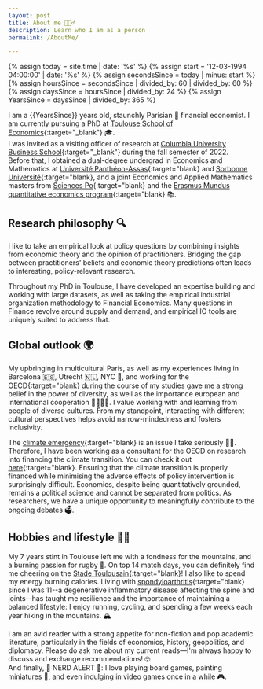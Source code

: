 ```yaml
---
layout: post
title: About me 🙋🏻‍♂️
description: Learn who I am as a person
permalink: /AboutMe/

---
```


{%   assign today = site.time | date: '%s'      %}
{%   assign start = '12-03-1994 04:00:00' | date: '%s'  %}
{%   assign secondsSince = today | minus: start     %}
{%   assign hoursSince = secondsSince | divided_by: 60 | divided_by: 60     %}
{%   assign daysSince = hoursSince | divided_by: 24  %}
{%   assign YearsSince = daysSince | divided_by: 365  %}



I am a {{YearsSince}} years old, staunchly Parisian 🥖 financial economist. I am currently pursuing a PhD at [Toulouse School of Economics](https://www.tse-fr.eu){:target="_blank"} 🎓.  \
I was invited as a visiting officer of research at [Columbia University Business School](https://business.columbia.edu/){:target="_blank"} during the fall semester of 2022. \
Before that, I obtained a dual-degree undergrad in  Economics and Mathematics at [Université Panthéon-Assas](https://assas-universite.fr/fr){:target="blank} and [Sorbonne Université](https://sciences.sorbonne-universite.fr){:target="blank}, and a joint Economics and Applied Mathematics masters from [Sciences Po](https://www.sciencespo.fr/department-economics/){:target="blank} and the [Erasmus Mundus quantitative economics program](https://master-economics-qem.eu){:target="blank} 📚. 

Research philosophy 🔍
------------

I like to take an empirical look at policy questions by combining insights from economic theory and the opinion of practitioners. Bridging the gap between practitioners' beliefs and economic theory predictions often leads to interesting, policy-relevant research. 

Throughout my PhD in Toulouse, I have developed an expertise building and working with large datasets, as well as taking the empirical industrial organization methodology to Financial Economics. Many questions in  Finance revolve around supply and demand, and empirical IO tools are uniquely suited to address that. 


Global outlook 🌍
---------

My upbringing in multicultural Paris, as well as my experiences living in Barcelona 🇪🇸, Utrecht 🇳🇱, NYC 🗽, and working for the [OECD](https://www.oecd.org/en.html){:target="blank} during the course of my studies gave me a strong belief in the power of diversity, as well as the importance european and international cooperation 🫱🏿‍🫲🏻. I value working with and learning from people of diverse cultures. From my standpoint, interacting with different cultural perspectives helps avoid narrow-mindedness and fosters inclusivity.  

The [climate emergency](https://www.unep.org/facts-about-climate-emergency){:target="blank} is an issue I take seriously 🌿🔥. Therefore, I have been working as a consultant for the OECD on research into financing the climate transition. You can check it out [here](){:target="blank}. Ensuring that the climate transition is properly financed while minimising the adverse effects of policy intervention is surprisingly difficult. Economics, despite being quantitatively grounded, remains a political science and cannot be separated from politics. As researchers,  we have a unique opportunity to meaningfully contribute to the ongoing debates 🗳️. 

Hobbies and lifestyle 🏃‍♂️
--------

My 7 years stint in Toulouse left me with a fondness for the mountains, and a burning passion for rugby 🏉. On top 14 match days, you can definitely find me cheering on the [Stade Toulousain](https://www.stadetoulousain.fr/){:target="blank}!
I also like to spend my energy burning calories. Living with [spondyloarthritis](https://rheumatology.org/patients/spondyloarthritis){:target="blank} since I was 11--a degenerative inflammatory disease affecting the spine and joints--has taught me resilience and the importance of maintaining a balanced lifestyle: I enjoy running, cycling, and spending a few weeks each year hiking in the mountains. 🏔️

I am an avid reader with a strong appetite for non-fiction and pop academic literature, particularly in the fields of economics, history, geopolitics, and diplomacy. Please do ask me about my current reads—I'm always happy to discuss and exchange recommendations! 🤓 \
And finally, 🚨 NERD ALERT 🚨: I love playing board games, painting miniatures 🎨, and even indulging in video games once in a while 🎮.